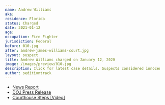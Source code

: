 ```yaml
---
name: Andrew Williams
aka:
residence: Florida
status: Charged
date: 2021-01-12
age:
occupation: Fire Fighter
jurisdiction: Federal
before: 010.jpg
after: andrew-james-williams-court.jpg
layout: suspect
title: Andrew Williams charged on January 12, 2020
image: /images/preview/010.jpg
description: Click for latest case details. Suspects considered innocent until proven guilty.
author: seditiontrack
---
```


- [News Report](https://people.com/crime/fbi-arrests-florida-firefighter-seen-in-videos-at-capitol-riots/)
- [DOJ Press Release](https://www.justice.gov/usao-dc/pr/seven-charged-federal-court-following-events-united-capitol)
- [Courthouse Steps [Video]](https://twitter.com/EricMockTV/status/1349127558709866502?s=20)
